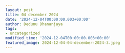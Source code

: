 ```yaml
---
layout: post
title: 04 december 2024
date: '2024-12-04T00:00:00.003+00:00'
author: Dedunu Dhananjaya
tags:
- uncategorized
modified_time: '2024-12-04T00:00:00.003+00:00'
featured_image: 2024-12-04-04-december-2024-3.jpeg
---
```


